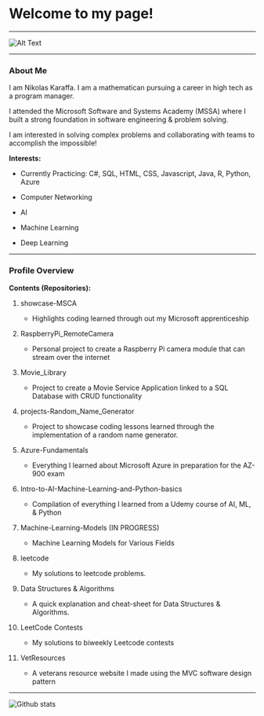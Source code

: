 # Welcome to my page!

________

![Alt Text](https://deerfieldlibrary.org/wp-content/uploads/2016/12/coding-wallpaper.jpg)
________

### About Me

I am Nikolas Karaffa. I am a mathematican pursuing a career in high tech as a program manager.

I attended the Microsoft Software and Systems Academy (MSSA) where I built a strong foundation in software engineering & problem solving.

I am interested in solving complex problems and collaborating with teams to accomplish the impossible!


**Interests:**
- Currently Practicing: C#, SQL, HTML, CSS, Javascript, Java, R, Python, Azure

- Computer Networking
- AI
- Machine Learning
- Deep Learning

_________

### Profile Overview

**Contents (Repositories):**

  1. showcase-MSCA
      - Highlights coding learned through out my Microsoft apprenticeship
  
  2. RaspberryPi_RemoteCamera
      - Personal project to create a Raspberry Pi camera module that can stream over the internet
     
  3. Movie_Library
      - Project to create a Movie Service Application linked to a SQL Database with CRUD functionality
     
  4. projects-Random_Name_Generator
      - Project to showcase coding lessons learned through the implementation of a random name generator.
     
  5. Azure-Fundamentals
      - Everything I learned about Microsoft Azure in preparation for the AZ-900 exam

  6. Intro-to-AI-Machine-Learning-and-Python-basics
      - Compilation of everything I learned from a Udemy course of AI, ML, & Python

  7. Machine-Learning-Models  (IN PROGRESS)
      - Machine Learning Models for Various Fields 
  
  8. leetcode
      - My solutions to leetcode problems.

  9. Data Structures & Algorithms
      - A quick explanation and cheat-sheet for Data Structures & Algorithms.

  10. LeetCode Contests
      - My solutions to biweekly Leetcode contests

  11. VetResources
      - A veterans resource website I made using the MVC software design pattern

      
________

![Github stats](https://github-readme-stats.vercel.app/api?username=nkaraffa)
